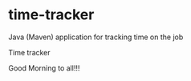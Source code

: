 # time-tracker
Java (Maven) application for tracking time on the job

Time tracker

Good Morning to all!!!
